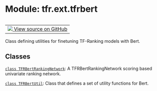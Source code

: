 <div itemscope itemtype="http://developers.google.com/ReferenceObject">
<meta itemprop="name" content="tfr.ext.tfrbert" />
<meta itemprop="path" content="Stable" />
</div>

# Module: tfr.ext.tfrbert

<!-- Insert buttons and diff -->

<table class="tfo-notebook-buttons tfo-api" align="left">

<td>
  <a target="_blank" href="https://github.com/tensorflow/ranking/tree/master/tensorflow_ranking/extension/tfrbert.py">
    <img src="https://www.tensorflow.org/images/GitHub-Mark-32px.png" />
    View source on GitHub
  </a>
</td>
</table>

Class defining utilities for finetuning TF-Ranking models with Bert.

## Classes

[`class TFRBertRankingNetwork`](../../tfr/ext/tfrbert/TFRBertRankingNetwork.md):
A TFRBertRankingNetwork scoring based univariate ranking network.

[`class TFRBertUtil`](../../tfr/ext/tfrbert/TFRBertUtil.md): Class that defines
a set of utility functions for Bert.
